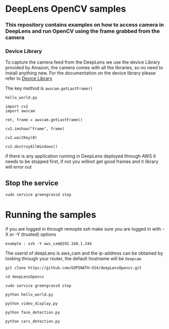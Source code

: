 # DeepLens OpenCV samples 

### This repository contains examples on how to access camera in DeepLens and run OpenCV using the frame grabbed from the camera 


### Device Library 

To capture the camera feed from the DeepLens we use the device Library provided by Amazon, the camera comes with all the libraries, so no need to install anything new. For the documentation on the device library please refer to [Device Library](https://docs.aws.amazon.com/deeplens/latest/dg/deeplens-device-library.html)

The key method is ````awscam.getLastFrame()````

````hello_world.py````

````
import cv2
import awscam

ret, frame = awscam.getLastFrame()

cv2.imshow("Frame", frame)

cv2.waitKey(0)

cv2.destroyAllWindows()

````

if there is any application running in DeepLens deployed through AWS it needs to be stopped first, if not you willnot get good frames and it library will error out 

## Stop the service 

````
sudo service greengrassd stop  

````

# Running the samples 

if you are logged in through remopte ssh make sure you are logged in with -X or -Y (trusted) options 

```` example : ssh -Y aws_cam@192.168.1.244 ```` 

The userid of deepLens is aws_cam and the ip-address can be obtained by looking through your router, the default hostname will be ````Deepcam```` 


````
git clone https://github.com/GOPINATH-GS4/deepLensOpencv.git

cd deepLensOpencv

sudo service greengrassd stop  

python hello_world.py 

python video_display.py 
 
python face_detection.py 

python cars_detection.py 
 
````

